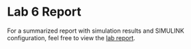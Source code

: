 # Lab 6 Report
For a summarized report with simulation results and SIMULINK configuration, feel free to view the [lab report](https://github.com/victorg11/ECE332_ElectroMechanicalEnergyConv_Labs/blob/master/Lab6/Lab6_Report.pdf).
